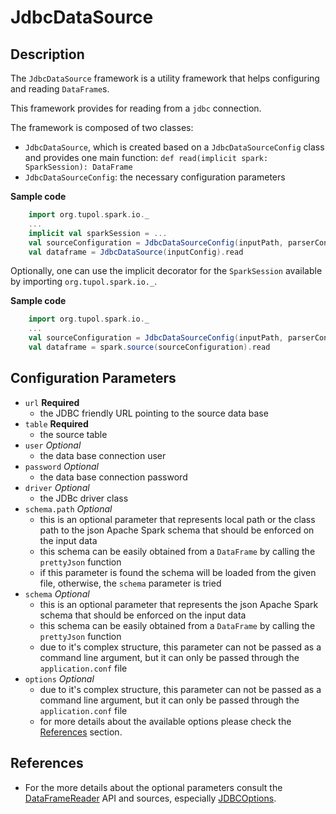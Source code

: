 # JdbcDataSource


## Description

The `JdbcDataSource` framework is a utility framework that helps configuring and reading `DataFrame`s.

This framework provides for reading from a `jdbc` connection.

The framework is composed of two classes:
- `JdbcDataSource`, which is created based on a `JdbcDataSourceConfig` class and provides one main function:
    `def read(implicit spark: SparkSession): DataFrame`
- `JdbcDataSourceConfig`: the necessary configuration parameters

**Sample code**
```scala
    import org.tupol.spark.io._
    ...
    implicit val sparkSession = ...
    val sourceConfiguration = JdbcDataSourceConfig(inputPath, parserConfig)
    val dataframe = JdbcDataSource(inputConfig).read
```

Optionally, one can use the implicit decorator for the `SparkSession` available by importing `org.tupol.spark.io._`.

**Sample code**
```scala
    import org.tupol.spark.io._
    ...
    val sourceConfiguration = JdbcDataSourceConfig(inputPath, parserConfig)
    val dataframe = spark.source(sourceConfiguration).read
```


## Configuration Parameters

- `url` **Required**
  - the JDBC friendly URL pointing to the source data base
- `table` **Required**
  - the source table
- `user` *Optional*
  - the data base connection user
- `password` *Optional*
  - the data base connection password
- `driver` *Optional*
  - the JDBc driver class
- `schema.path` *Optional*
  - this is an optional parameter that represents local path or the class path to the json Apache Spark schema that
    should be enforced on the input data
  - this schema can be easily obtained from a `DataFrame` by calling the `prettyJson` function
  - if this parameter is found the schema will be loaded from the given file, otherwise, the `schema` parameter is tried
- `schema` *Optional*
  - this is an optional parameter that represents the json Apache Spark schema that should be enforced on the input data
  - this schema can be easily obtained from a `DataFrame` by calling the `prettyJson` function
  - due to it's complex structure, this parameter can not be passed as a command line argument, but it can only be
    passed through the `application.conf` file
- `options` *Optional*
  - due to it's complex structure, this parameter can not be passed as a command line argument, but it can only be
    passed through the `application.conf` file
  - for more details about the available options please check the [References](#references) section.


## References

- For the more details about the optional parameters consult the [DataFrameReader](https://spark.apache.org/docs/2.3.0/api/scala/index.html?org/apache/spark/sql/package-tree.html#org.apache.spark.sql.DataFrameReader)
  API and sources, especially [JDBCOptions](https://github.com/apache/spark/blob/master/sql/core/src/main/scala/org/apache/spark/sql/execution/datasources/jdbc/JDBCOptions.scala).
